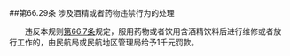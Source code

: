 ##第66.29条    涉及酒精或者药物违禁行为的处理

　　违反本规则[第66.7条](CCAR.66.7.MD)规定，服用药物或者饮用含酒精饮料后进行维修或者放行工作的，由民航局或民航地区管理局给予1千元罚款。
